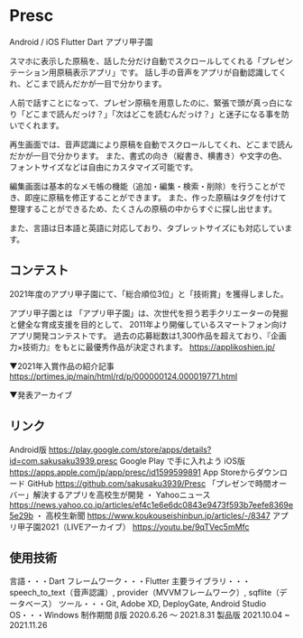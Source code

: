 # Presc
Android / iOS Flutter Dart アプリ甲子園

スマホに表示した原稿を、話した分だけ自動でスクロールしてくれる「プレゼンテーション用原稿表示アプリ」です。
話し手の音声をアプリが自動認識してくれ、どこまで読んだかが一目で分かります。

人前で話すことになって、プレゼン原稿を用意したのに、緊張で頭が真っ白になり「どこまで読んだっけ？」「次はどこを読むんだっけ？」と迷子になる事を防いでくれます。


再生画面では、音声認識により原稿を自動でスクロールしてくれ、どこまで読んだかが一目で分かります。
また、書式の向き（縦書き、横書き）や文字の色、フォントサイズなどは自由にカスタマイズ可能です。

編集画面は基本的なメモ帳の機能（追加・編集・検索・削除）を行うことができ、即座に原稿を修正することができます。
また、作った原稿はタグを付けて整理することができるため、たくさんの原稿の中からすぐに探し出せます。

また、言語は日本語と英語に対応しており、タブレットサイズにも対応しています。

## コンテスト
2021年度のアプリ甲子園にて、「総合順位3位」と「技術賞」を獲得しました。

アプリ甲子園とは
「アプリ甲子園」は、次世代を担う若手クリエーターの発掘と健全な育成支援を目的として、 2011年より開催しているスマートフォン向けアプリ開発コンテストです。
過去の応募総数は1,300作品を超えており、『企画力×技術力』をもとに最優秀作品が決定されます。
https://applikoshien.jp/

▼2021年入賞作品の紹介記事
https://prtimes.jp/main/html/rd/p/000000124.000019771.html

▼発表アーカイブ

## リンク
Android版
https://play.google.com/store/apps/details?id=com.sakusaku3939.presc
Google Play で手に入れよう
iOS版
https://apps.apple.com/jp/app/presc/id1599599891
App Storeからダウンロード
GitHub
https://github.com/sakusaku3939/Presc
「プレゼンで時間オーバー」解決するアプリを高校生が開発
・ Yahooニュース
https://news.yahoo.co.jp/articles/ef4c1e6e6dc0843e9473f593b7eefe8369e5e29b
・ 高校生新聞
https://www.koukouseishinbun.jp/articles/-/8347
アプリ甲子園2021（LIVEアーカイブ）
https://youtu.be/9qTVec5mMfc

## 使用技術
言語・・・Dart
フレームワーク・・・Flutter
主要ライブラリ・・・speech_to_text（音声認識）, provider（MVVMフレームワーク）, sqflite（データベース）
ツール・・・Git, Adobe XD, DeployGate, Android Studio
OS・・・Windows
制作期間
β版
2020.6.26 〜 2021.8.31
製品版
2021.10.04 ~ 2021.11.26